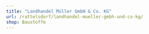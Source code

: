 ```yaml
---
title: "Landhandel Müller GmbH & Co. KG"
url: /rattelsdorf/landhandel-mueller-gmbh-und-co-kg/
shop: Baustoffe
---
```

